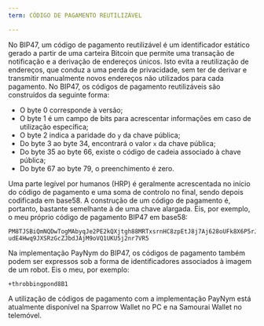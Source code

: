 ```yaml
---
term: CÓDIGO DE PAGAMENTO REUTILIZÁVEL

---
```

No BIP47, um código de pagamento reutilizável é um identificador estático gerado a partir de uma carteira Bitcoin que permite uma transação de notificação e a derivação de endereços únicos. Isto evita a reutilização de endereços, que conduz a uma perda de privacidade, sem ter de derivar e transmitir manualmente novos endereços não utilizados para cada pagamento. No BIP47, os códigos de pagamento reutilizáveis são construídos da seguinte forma:


- O byte 0 corresponde à versão;
- O byte 1 é um campo de bits para acrescentar informações em caso de utilização específica;
- O byte 2 indica a paridade do `y` da chave pública;
- Do byte 3 ao byte 34, encontrará o valor `x` da chave pública;
- Do byte 35 ao byte 66, existe o código de cadeia associado à chave pública;
- Do byte 67 ao byte 79, o preenchimento é zero.

Uma parte legível por humanos (HRP) é geralmente acrescentada no início do código de pagamento e uma soma de controlo no final, sendo depois codificada em base58. A construção de um código de pagamento é, portanto, bastante semelhante à de uma chave alargada. Eis, por exemplo, o meu próprio código de pagamento BIP47 em base58:

```text
PM8TJSBiQmNQDwTogMAbyqJe2PE2kQXjtgh88MRTxsrnHC8zpEtJ8j7Aj628oUFk8X6P5rJ7P5qD
udE4Hwq9JXSRzGcZJbdJAjM9oVQ1UKU5j2nr7VR5
```

Na implementação PayNym do BIP47, os códigos de pagamento também podem ser expressos sob a forma de identificadores associados à imagem de um robot. Eis o meu, por exemplo:

```text
+throbbingpond8B1
```

A utilização de códigos de pagamento com a implementação PayNym está atualmente disponível na Sparrow Wallet no PC e na Samourai Wallet no telemóvel.
